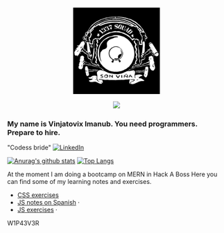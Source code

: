 <p align="center">
  <a href="https://linktr.ee/vinjadevix">
    <img src="./img/logo.png" alt="Logo" width="200" height="200">
  </a>
    </p>
    <p align="center">
    <img src='https://www.codewars.com/users/vinjatovix/badges/large'/>
</p>
  




### My name is Vinjatovix Imanub. You need programmers. Prepare to hire.
"Codess bride" [![LinkedIn][linkedin-shield]][linkedin-url]

[![Anurag's github stats](https://github-readme-stats.vercel.app/api?username=vinjatovix&count_private=true&show_icons=true&theme=merko)](https://github.com/vinjatovix/github-readme-stats) [![Top Langs](https://github-readme-stats.vercel.app/api/top-langs/?username=vinjatovix&layout=compact&theme=merko)](https://github.com/vinjatovix/github-readme-stats)





<p>
At the moment I am doing a bootcamp on MERN in Hack A Boss
Here you can find some of my learning notes and exercises.
  <ul>
    <li>
    <a href="https://vinjatovix.github.io/jsb07co_css_homework/">CSS exercises  </a>
    </li>
    <li>
    <a href="https://vinjatovix.github.io/js-own_notes/">JS notes on Spanish</a>
    ·</li>
    <li>
    <a href="https://vinjatovix.github.io/jsb07co_js_homework/index.html">JS exercises</a>
    ·</li>
  </ul>
</p>

W1P43V3R

[linkedin-shield]: https://img.shields.io/badge/-LinkedIn-black.svg?style=flat-square&logo=linkedin&colorB=555
[linkedin-url]: https://www.linkedin.com/in/1337sound/
